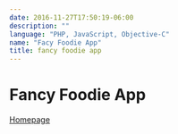 ```yaml
---
date: 2016-11-27T17:50:19-06:00
description: ""
language: "PHP, JavaScript, Objective-C"
name: "Facy Foodie App"
title: fancy foodie app
---
```


# Fancy Foodie App

[Homepage](https://fancy-foodie.com)